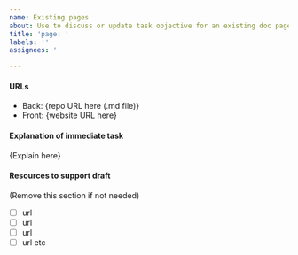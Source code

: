 ```yaml
---
name: Existing pages
about: Use to discuss or update task objective for an existing doc page that does not already have a dedicated Issue (i.e. search Issues before using this template)
title: 'page: '
labels: ''
assignees: ''

---
```


#### URLs

- Back: {repo URL here (.md file)}
- Front: {website URL here}

#### Explanation of immediate task

{Explain here}

#### Resources to support draft

(Remove this section if not needed)

- [ ] url
- [ ] url
- [ ] url
- [ ] url
etc
